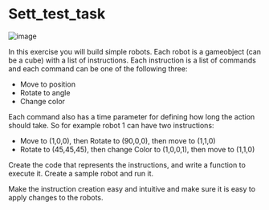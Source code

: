 # Sett_test_task

![image](https://github.com/user-attachments/assets/ed50dcaa-c6e5-4111-a721-d683af133526)

In this exercise you will build simple robots.
Each robot is a gameobject (can be a cube) with a list of instructions.
Each instruction is a list of commands and each command can be one of the following three:
* Move to position
* Rotate to angle
* Change color

Each command also has a time parameter for defining how long the action should take. So for example robot 1 can have two instructions:
* Move to (1,0,0), then Rotate to (90,0,0), then move to (1,1,0)
* Rotate to (45,45,45), then change Color to (1,0,0,1), then move to (1,1,0)

Create the code that represents the instructions, and write a function to execute it. 
Create a sample robot and run it.

Make the instruction creation easy and intuitive and make sure it is easy to apply changes to the robots.
